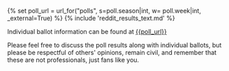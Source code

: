 {% set poll_url = url_for("polls", s=poll.season|int, w= poll.week|int, _external=True) %}
{% include 'reddit_results_text.md' %}


Individual ballot information can be found at [{{poll_url}}]({{poll_url}})

Please feel free to discuss the poll results along with individual ballots, but please
be respectful of others' opinions, remain civil, and remember that these are not
professionals, just fans like you.